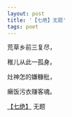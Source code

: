 ```yaml
---
layout: post
title: '【七绝】无题'
tags: poet
---
```



荒草乡前三复尽，

稚儿从此一孤身。

灶神怎的嫌糠秕，

癞饭污衣赚客魂。

[【七绝】](https://badtabbywhitecat.github.io/posts/poetry-forms.html) 无题